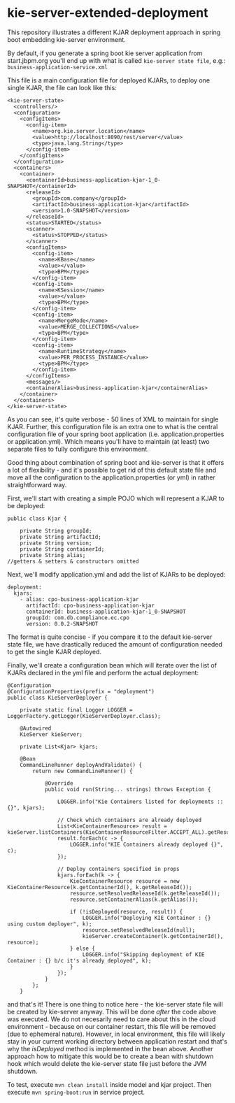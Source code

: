 # kie-server-extended-deployment
This repository illustrates a different KJAR deployment approach in spring boot embedding kie-server environment.

By default, if you generate a spring boot kie server application from start.jbpm.org you'll end up with what is called `kie-server state file`, e.g.: `business-application-service.xml`

This file is a main configuration file for deployed KJARs, to deploy one single KJAR, the file can look like this:
```
<kie-server-state>
  <controllers/>
  <configuration>
    <configItems>
      <config-item>
        <name>org.kie.server.location</name>
        <value>http://localhost:8090/rest/server</value>
        <type>java.lang.String</type>
      </config-item>
    </configItems>
  </configuration>
  <containers>
    <container>
      <containerId>business-application-kjar-1_0-SNAPSHOT</containerId>
      <releaseId>
        <groupId>com.company</groupId>
        <artifactId>business-application-kjar</artifactId>
        <version>1.0-SNAPSHOT</version>
      </releaseId>
      <status>STARTED</status>
      <scanner>
        <status>STOPPED</status>
      </scanner>
      <configItems>
        <config-item>
          <name>KBase</name>
          <value></value>
          <type>BPM</type>
        </config-item>
        <config-item>
          <name>KSession</name>
          <value></value>
          <type>BPM</type>
        </config-item>
        <config-item>
          <name>MergeMode</name>
          <value>MERGE_COLLECTIONS</value>
          <type>BPM</type>
        </config-item>
        <config-item>
          <name>RuntimeStrategy</name>
          <value>PER_PROCESS_INSTANCE</value>
          <type>BPM</type>
        </config-item>
      </configItems>
      <messages/>
      <containerAlias>business-application-kjar</containerAlias>
    </container>
  </containers>
</kie-server-state>
```

As you can see, it's quite verbose - 50 lines of XML to maintain for single KJAR. Further, this configuration file is an extra one to what is the central configuration file of your spring boot application (i.e. application.properties or application.yml). Which means you'll have to maintain (at least) two separate files to fully configure this environment.

Good thing about combination of spring boot and kie-server is that it offers a lot of flexibility - and it's possible to get rid of this default state file and move all the configuration to the application.properties (or yml) in rather straightforward way.

First, we'll start with creating a simple POJO which will represent a KJAR to be deployed:

```
public class Kjar {

    private String groupId;
    private String artifactId;
    private String version;
    private String containerId;
    private String alias;
//getters & setters & constructors omitted     
```

Next, we'll modify application.yml and add the list of KJARs to be deployed:
```
deployment:
  kjars:
    - alias: cpo-business-application-kjar
      artifactId: cpo-business-application-kjar
      containerId: business-application-kjar-1_0-SNAPSHOT
      groupId: com.db.compliance.ec.cpo
      version: 0.0.2-SNAPSHOT
 ```
 
The format is quite concise - if you compare it to the default kie-server state file, we have drastically reduced the amount of configuration needed to get the single KJAR deployed.

Finally, we'll create a configuration bean which will iterate over the list of KJARs declared in the yml file and perform the actual deployment:

```
@Configuration
@ConfigurationProperties(prefix = "deployment")
public class KieServerDeployer {

    private static final Logger LOGGER = LoggerFactory.getLogger(KieServerDeployer.class);

    @Autowired
    KieServer kieServer;

    private List<Kjar> kjars;

    @Bean
    CommandLineRunner deployAndValidate() {
        return new CommandLineRunner() {

            @Override
            public void run(String... strings) throws Exception {
            
                LOGGER.info("Kie Containers listed for deployments :: {}", kjars);

                // Check which containers are already deployed
                List<KieContainerResource> result = kieServer.listContainers(KieContainerResourceFilter.ACCEPT_ALL).getResult().getContainers();
                result.forEach(c -> {
                    LOGGER.info("KIE Containers already deployed {}", c);
                });

                // Deploy containers specified in props
                kjars.forEach(k -> {
                    KieContainerResource resource = new KieContainerResource(k.getContainerId(), k.getReleaseId());
                    resource.setResolvedReleaseId(k.getReleaseId());
                    resource.setContainerAlias(k.getAlias());

                    if (!isDeployed(resource, result)) {
                        LOGGER.info("Deploying KIE Container : {} using custom deployer", k);
                        resource.setResolvedReleaseId(null);
                        kieServer.createContainer(k.getContainerId(), resource);
                    } else {
                        LOGGER.info("Skipping deployment of KIE Container : {} b/c it's already deployed", k);
                    }
                });
            }
        };
    }
```

and that's it! There is one thing to notice here - the kie-server state file will be created by kie-server anyway. This will be done *after* the code above was executed. We do not necesarily need to care about this in the cloud environment - because on our container restart, this file will be removed (due to ephemeral nature). However, in local environment, this file will likely stay in your current working directory between application restart and that's why the *isDeployed* method is implemented in the bean above. Another approach how to mitigate this would be to create a bean with shutdown hook which would delete the kie-server state file just before the JVM shutdown.

To test, execute `mvn clean install` inside model and kjar project. Then execute `mvn spring-boot:run` in service project.
 
 



